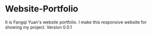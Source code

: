 # Website-Portfolio
It is Fangqi Yuan's website portfolio. I make this responsive website for showing my project.
Version 0.0.1